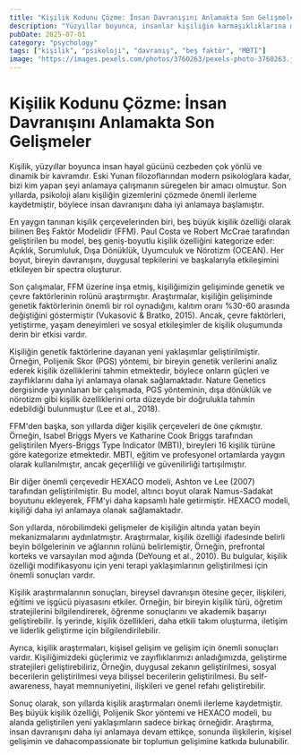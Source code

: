```yaml
---
title: "Kişilik Kodunu Çözme: İnsan Davranışını Anlamakta Son Gelişmeler"
description: "Yüzyıllar boyunca, insanlar kişiliğin karmaşıklıklarına merak salmış, bizi kim yapan şeyi anlamaya çalışmışlardır. Psikolojideki son gelişmeler, kişilik tiplerini daha iyi anlaşılır hale getirmiştir."
pubDate: 2025-07-01
category: "psychology"
tags: ["kişilik", "psikoloji", "davranış", "beş faktör", "MBTI"]
image: "https://images.pexels.com/photos/3760263/pexels-photo-3760263.jpeg?auto=compress&cs=tinysrgb&h=650&w=940"
---
```


# Kişilik Kodunu Çözme: İnsan Davranışını Anlamakta Son Gelişmeler

Kişilik, yüzyıllar boyunca insan hayal gücünü cezbeden çok yönlü ve dinamik bir kavramdır. Eski Yunan filozoflarından modern psikologlara kadar, bizi kim yapan şeyi anlamaya çalışmanın süregelen bir amacı olmuştur. Son yıllarda, psikoloji alanı kişiliğin gizemlerini çözmede önemli ilerleme kaydetmiştir, böylece insan davranışını daha iyi anlamaya başlamıştır.

En yaygın tanınan kişilik çerçevelerinden biri, beş büyük kişilik özelliği olarak bilinen Beş Faktör Modelidir (FFM). Paul Costa ve Robert McCrae tarafından geliştirilen bu model, beş geniş-boyutlu kişilik özelliğini kategorize eder: Açıklık, Sorumluluk, Dışa Dönüklük, Uyumculuk ve Nörotizm (OCEAN). Her boyut, bireyin davranışını, duygusal tepkilerini ve başkalarıyla etkileşimini etkileyen bir spectra oluşturur.

Son çalışmalar, FFM üzerine inşa etmiş, kişiliğimizin gelişiminde genetik ve çevre faktörlerinin rolünü araştırmıştır. Araştırmalar, kişiliğin gelişiminde genetik faktörlerinin önemli bir rol oynadığını, kalıtım oranı %30-60 arasında değiştiğini göstermiştir (Vukasović & Bratko, 2015). Ancak, çevre faktörleri, yetiştirme, yaşam deneyimleri ve sosyal etkileşimler de kişilik oluşumunda derin bir etkisi vardır.

Kişiliğin genetik faktörlerine dayanan yeni yaklaşımlar geliştirilmiştir. Örneğin, Polijenik Skor (PGS) yöntemi, bir bireyin genetik verilerini analiz ederek kişilik özelliklerini tahmin etmektedir, böylece onların güçleri ve zayıflıklarını daha iyi anlamaya olanak sağlamaktadır. Nature Genetics dergisinde yayınlanan bir çalışmada, PGS yönteminin, dışa dönüklük ve nörotizm gibi kişilik özelliklerini orta düzeyde bir doğrulukla tahmin edebildiği bulunmuştur (Lee et al., 2018).

FFM'den başka, son yıllarda diğer kişilik çerçeveleri de öne çıkmıştır. Örneğin, Isabel Briggs Myers ve Katharine Cook Briggs tarafından geliştirilen Myers-Briggs Type Indicator (MBTI), bireyleri 16 kişilik türüne göre kategorize etmektedir. MBTI, eğitim ve profesyonel ortamlarda yaygın olarak kullanılmıştır, ancak geçerliliği ve güvenilirliği tartışılmıştır.

Bir diğer önemli çerçevedir HEXACO modeli, Ashton ve Lee (2007) tarafından geliştirilmiştir. Bu model, altıncı boyut olarak Namus-Sadakat boyutunu ekleyerek, FFM'yi daha kapsamlı hale getirmiştir. HEXACO modeli, kişiliği daha iyi anlamaya olanak sağlamaktadır.

Son yıllarda, nörobilimdeki gelişmeler de kişiliğin altında yatan beyin mekanizmalarını aydınlatmıştır. Araştırmalar, kişilik özelliği ifadesinde belirli beyin bölgelerinin ve ağlarının rolünü belirlemiştir, Örneğin, prefrontal korteks ve varsayılan mod ağında (DeYoung et al., 2010). Bu bulgular, kişilik özelliği modifikasyonu için yeni terapi yaklaşımlarının geliştirilmesi için önemli sonuçları vardır.

Kişilik araştırmalarının sonuçları, bireysel davranışın ötesine geçer, ilişkileri, eğitimi ve işgücü piyasasını etkiler. Örneğin, bir bireyin kişilik türü, öğretim stratejilerini bilgilendirerek, öğrenme sonuçlarını ve akademik başarıyı geliştirebilir. İş yerinde, kişilik özellikleri, daha etkili takım oluşturma, iletişim ve liderlik geliştirme için bilgilendirilebilir.

Ayrıca, kişilik araştırmaları, kişisel gelişim ve gelişim için önemli sonuçları vardır. Kişiliğimizdeki güçlerimiz ve zayıflıklarımızı anladığımızda, geliştirme stratejileri geliştirebiliriz, Örneğin, duygusal zekanın geliştirilmesi, sosyal becerilerin geliştirilmesi veya bilişsel becerilerin geliştirilmesi. Bu self-awareness, hayat memnuniyetini, ilişkileri ve genel refahı geliştirebilir.

Sonuç olarak, son yıllarda kişilik araştırmaları önemli ilerleme kaydetmiştir. Beş büyük kişilik özelliği, Polijenik Skor yöntemi ve HEXACO modeli, bu alanda geliştirilen yeni yaklaşımların sadece birkaç örneğidir. Araştırma, insan davranışını daha iyi anlamaya devam ettikçe, sonunda ilişkilerin, kişisel gelişimin ve dahacompassionate bir toplumun gelişimine katkıda bulunabilir.